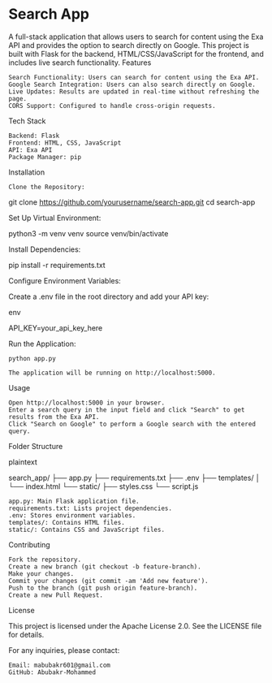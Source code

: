 # Search App

A full-stack application that allows users to search for content using the Exa API and provides the option to search directly on Google. This project is built with Flask for the backend, HTML/CSS/JavaScript for the frontend, and includes live search functionality.
Features

    Search Functionality: Users can search for content using the Exa API.
    Google Search Integration: Users can also search directly on Google.
    Live Updates: Results are updated in real-time without refreshing the page.
    CORS Support: Configured to handle cross-origin requests.

Tech Stack

    Backend: Flask
    Frontend: HTML, CSS, JavaScript
    API: Exa API
    Package Manager: pip

Installation

    Clone the Repository:

    

git clone https://github.com/yourusername/search-app.git
cd search-app

Set Up Virtual Environment:

  python3 -m venv venv
  source venv/bin/activate

Install Dependencies:

  pip install -r requirements.txt

Configure Environment Variables:

  Create a .env file in the root directory and add your API key:
  
  env
  
  API_KEY=your_api_key_here

Run the Application:

    python app.py

    The application will be running on http://localhost:5000.

Usage

    Open http://localhost:5000 in your browser.
    Enter a search query in the input field and click "Search" to get results from the Exa API.
    Click "Search on Google" to perform a Google search with the entered query.

Folder Structure

plaintext

search_app/
├── app.py
├── requirements.txt
├── .env
├── templates/
│   └── index.html
└── static/
    ├── styles.css
    └── script.js

    app.py: Main Flask application file.
    requirements.txt: Lists project dependencies.
    .env: Stores environment variables.
    templates/: Contains HTML files.
    static/: Contains CSS and JavaScript files.

Contributing

    Fork the repository.
    Create a new branch (git checkout -b feature-branch).
    Make your changes.
    Commit your changes (git commit -am 'Add new feature').
    Push to the branch (git push origin feature-branch).
    Create a new Pull Request.

License

This project is licensed under the Apache License 2.0. See the LICENSE file for details.


For any inquiries, please contact:

    Email: mabubakr601@gmail.com
    GitHub: Abubakr-Mohammed

